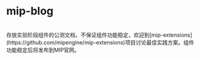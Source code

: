 # mip-blog
<br>
存放实验阶段组件的公测文档，不保证组件功能稳定，欢迎到[mip-extensions](https://github.com/mipengine/mip-extensions)项目讨论最佳实践方案。组件功能稳定后将发布到MIP官网。
